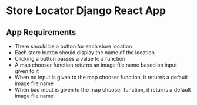 # Store Locator Django React App

## App Requirements

- There should be a button for each store location
- Each store button should display the name of the location
- Clicking a button passes a value to a function
- A map chooser function returns an image file name based on input given to it
- When no input is given to the map chooser function, it returns a default image file name
- When bad input is given to the map chooser function, it returns a default image file name
